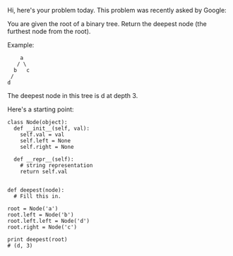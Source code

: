 Hi, here's your problem today. This problem was recently asked by Google:

You are given the root of a binary tree. Return the deepest node (the furthest node from the root).

Example:
```
    a
   / \
  b   c
 /
d
```
The deepest node in this tree is d at depth 3.

Here's a starting point:
```
class Node(object):
  def __init__(self, val):
    self.val = val
    self.left = None
    self.right = None

  def __repr__(self):
    # string representation
    return self.val


def deepest(node):
  # Fill this in.

root = Node('a')
root.left = Node('b')
root.left.left = Node('d')
root.right = Node('c')

print deepest(root)
# (d, 3)
```